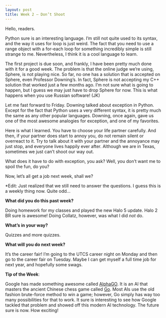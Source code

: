 ```yaml
---
layout: post
title: Week 2 – Don’t Shoot
---
```

Hello, readers.

Python sure is an interesting language. I’m still not quite used to its syntax, and the way it uses for loop is just weird. The fact that you need to use a range object with a for-each loop for something incredibly simple is still strange to me. Nevertheless, I think it is a cool language to learn.

The first project is due soon, and frankly, I have been pretty much done with it for a good week. The problem is that the online judge we’re using, Sphere, is not playing nice. So far, no one has a solution that is accepted on Sphere, even Professor Downing’s. In fact, Sphere is not accepting my C++ solution that worked just a few months ago. I’m not sure what is going to happen, but I guess we may just have to drop Sphere for now. This is what happens when you use Russian software! (JK)

Let me fast forward to Friday. Downing talked about exception in Python. Except for the fact that Python uses a very different syntax, it is pretty much the same as any other popular languages. Downing, once again, gave us one of the most awesome analogies for exception, and one of my favorites.

Here is what I learned. You have to choose your life partner carefully. And then, if your partner does start to annoy you, do not remain silent or overreact to it. Try to talk about it with your partner and the annoyance may just stop, and everyone lives happily ever after. Although we are in Texas, sometimes we just can’t shoot our way out.

What does it have to do with exception, you ask? Well, you don’t want me to spoil the fun, do you?

Now, let’s all get a job next week, shall we?

*Edit: Just realized that we still need to answer the questions. I guess this is a weekly thing now. Quite odd…

**What did you do this past week?**

Doing homework for my classes and played the new Halo 5 update. Halo 2 BR sure is awesome! Doing Collatz, however, was what I did *not* do.

**What’s in your way?**

Quizzes and more quizzes. 

**What will you do next week?**

It’s the career fair! I’m going to the UTCS career night on Monday and then go to the career fair on Tuesday. Maybe I can get myself a full time job for next year, and hopefully some swags.

**Tip of the Week**:

Google has made something awesome called [AlphaGO]( https://www.facebook.com/verge/videos/1029273450442331/). It is an AI that masters the ancient Chinese chess game called [Go]( https://en.m.wikipedia.org/wiki/Go_(game)). Most AIs use the old fashion brute-force method to win a game; however, Go simply has way too many possibilities for that to work. It sure is interesting to see how Google tackled that problem and showed off this modern AI technology. The future sure is now. How exciting!
